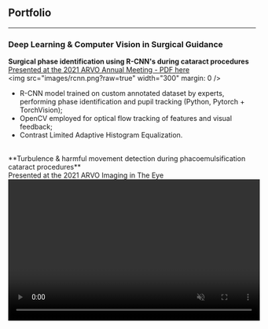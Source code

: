 ## Portfolio

---

### Deep Learning & Computer Vision in Surgical Guidance
**Surgical phase identification using R-CNN's during cataract procedures**
[Presented at the 2021 ARVO Annual Meeting - PDF here](/pdf/Nespolo_ARVO_POSTER.pdf)
<br>
<img src="images/rcnn.png?raw=true" width="300" margin: 0 />

- R-CNN model trained on custom annotated dataset by experts, performing phase identification and pupil tracking (Python, Pytorch + TorchVision);
- OpenCV employed for optical flow tracking of features and visual feedback;
- Contrast Limited Adaptive Histogram Equalization.
<br>
**Turbulence & harmful movement detection during phacoemulsification cataract procedures** <br>
Presented at the 2021 ARVO Imaging in The Eye
<br>
<video width="512" height="288" autoplay muted loop src="videos/phaco_ppt.mp4" type="video/mp4"/>

- OpenCV employed for optical flow tracking of features and visual feedback;
- Contrast Limited Adaptive Histogram Equalization applied in the pupil area for better visualization of tissues;
- Tools and tissues movement coordinates extracted: data generated for future ML models.
<br>

